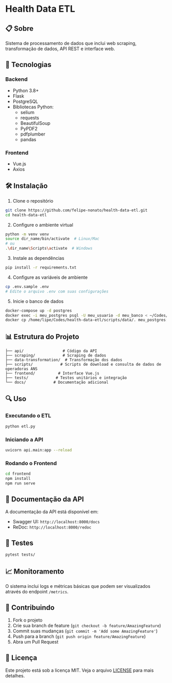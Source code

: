 # Health Data ETL

## 📋 Sobre
Sistema de processamento de dados que inclui web scraping, transformação de dados, API REST e interface web.

## 🚀 Tecnologias

### Backend
- Python 3.8+
- Flask
- PostgreSQL
- Bibliotecas Python:
  - selium
  - requests
  - BeautifulSoup
  - PyPDF2
  - pdfplumber
  - pandas

### Frontend
- Vue.js
- Axios

## 🛠️ Instalação

1. Clone o repositório
```bash
git clone https://github.com/felipe-nonato/health-data-etl.git
cd health-data-etl
```

2. Configure o ambiente virtual
```bash
python -m venv venv
source dir_name/bin/activate  # Linux/Mac
# ou
.\dir_name\Scripts\activate  # Windows
```

3. Instale as dependências
```bash
pip install -r requirements.txt
```

4. Configure as variáveis de ambiente
```bash
cp .env.sample .env
# Edite o arquivo .env com suas configurações
```

5. Inicie o banco de dados
```bash
docker-compose up -d postgres
docker exec -i meu_postgres psql -U meu_usuario -d meu_banco < ~/Codes/health-data-etl/scripts/querys/init.sql
docker cp /home/lipe/Codes/health-data-etl/scripts/data/. meu_postgres:/tmp
```

## 📊 Estrutura do Projeto

```
├── api/                 # Código da API
├── scraping/            # Scraping de dados
├── data-transformation/  # Transformação dos dados
├── scripts/            # Scripts de download e consulta de dados de operadoras ANS 
├── frontend/          # Interface Vue.js
├── tests/            # Testes unitários e integração
└── docs/            # Documentação adicional
```

## 🔍 Uso

### Executando o ETL
```bash
python etl.py
```

### Iniciando a API
```bash
uvicorn api.main:app --reload
```

### Rodando o Frontend
```bash
cd frontend
npm install
npm run serve
```

## 📝 Documentação da API

A documentação da API está disponível em:
- Swagger UI: `http://localhost:8000/docs`
- ReDoc: `http://localhost:8000/redoc`

## 🧪 Testes

```bash
pytest tests/
```

## 📈 Monitoramento

O sistema inclui logs e métricas básicas que podem ser visualizados através do endpoint `/metrics`.

## 🤝 Contribuindo

1. Fork o projeto
2. Crie sua branch de feature (`git checkout -b feature/AmazingFeature`)
3. Commit suas mudanças (`git commit -m 'Add some AmazingFeature'`)
4. Push para a branch (`git push origin feature/AmazingFeature`)
5. Abra um Pull Request

## 📄 Licença

Este projeto está sob a licença MIT. Veja o arquivo [LICENSE](LICENSE) para mais detalhes.
